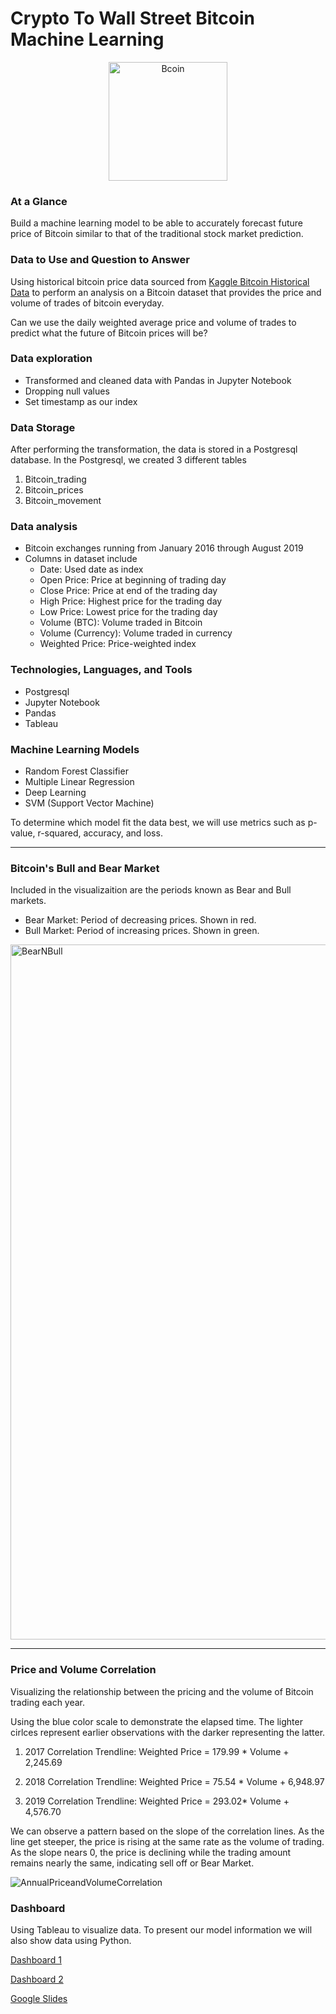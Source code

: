 # Crypto To Wall Street Bitcoin Machine Learning
<p align="center">

<img width="190" alt="Bcoin" src="https://user-images.githubusercontent.com/96508478/180898343-791d1734-97f1-4f7b-934a-69fd1ac37d7d.png">

</p>

### At a Glance
Build a machine learning model to be able to accurately forecast future price of Bitcoin similar to that of the traditional stock market prediction.

### Data to Use and Question to Answer
Using historical bitcoin price data sourced from [Kaggle Bitcoin Historical Data](https://www.kaggle.com/code/smartsunny/starter-bitcoin-historical-data-1d758000-5/data) to perform an analysis on a Bitcoin dataset that provides the price and volume of trades of bitcoin everyday. 

Can we use the daily weighted average price and volume of trades to predict what the future of Bitcoin prices will be?

### Data exploration 
* Transformed and cleaned data with Pandas in Jupyter Notebook 
* Dropping null values 
* Set timestamp as our index

### Data Storage
After performing the transformation, the data is stored in a Postgresql database. 
In the Postgresql, we created 3 different tables
1. Bitcoin_trading
2. Bitcoin_prices
3. Bitcoin_movement

### Data analysis

* Bitcoin exchanges running from January 2016 through August 2019
* Columns in dataset include
  * Date: Used date as index
  * Open Price: Price at beginning of trading day
  * Close Price: Price at end of the trading day
  * High Price: Highest price for the trading day
  * Low Price: Lowest price for the trading day
  * Volume (BTC): Volume traded in Bitcoin
  * Volume (Currency): Volume traded in currency
  * Weighted Price: Price-weighted index

### Technologies, Languages, and Tools

* Postgresql
* Jupyter Notebook
* Pandas
* Tableau

### Machine Learning Models
* Random Forest Classifier
* Multiple Linear Regression
* Deep Learning
* SVM (Support Vector Machine)

To determine which model fit the data best, we will use metrics such as p-value, r-squared, accuracy, and loss.

---
### Bitcoin's Bull and Bear Market

Included in the visualizaition are the periods known as Bear and Bull markets.
 * Bear Market: Period of decreasing prices. Shown in red.
 * Bull Market: Period of increasing prices. Shown in green.

<img width="1112" alt="BearNBull" src="https://user-images.githubusercontent.com/96508478/182276029-2b2c5c82-9e72-4a20-bc40-721a4d9ee866.png">


---
### Price and Volume Correlation

Visualizing the relationship between the pricing and the volume of Bitcoin trading each year.

Using the blue color scale to demonstrate the elapsed time. The lighter cirlces represent earlier observations with the darker representing the latter.

1. 2017 Correlation Trendline:
Weighted Price = 179.99 * Volume + 2,245.69 

2. 2018 Correlation Trendline:
Weighted Price = 75.54 * Volume + 6,948.97

3. 2019 Correlation Trendline:
Weighted Price = 293.02* Volume + 4,576.70

We can observe a pattern based on the slope of the correlation lines. As the line get steeper, the price is rising at the same rate as the volume of trading. As the slope nears 0, the price is declining while the trading amount remains nearly the same, indicating sell off or Bear Market.

![AnnualPriceandVolumeCorrelation](https://user-images.githubusercontent.com/96508478/182276824-d829efca-a747-4a25-a859-1af08e289a37.png)


### Dashboard
Using Tableau to visualize data. To present our model information we will also show data using Python.

[Dashboard 1](https://public.tableau.com/views/AnnualPriceandVolumeCorrelation/Dashboard1?:language=en-US&publish=yes&:display_count=n&:origin=viz_share_link)

[Dashboard 2](https://public.tableau.com/views/AnnualPriceandVolumeCorrelation/Dashboard2?:language=en-US&publish=yes&:display_count=n&:origin=viz_share_link)

[Google Slides](https://docs.google.com/presentation/d/1VHeZ6MnNOmpg_0YzP9D0KMj80vfIzco-kuI5W7_4aqA/edit#slide=id.p)
